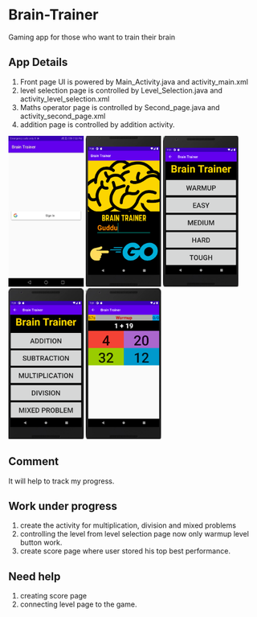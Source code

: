 # Brain-Trainer
Gaming app for those who want to train their brain

## App Details
1. Front page UI is powered by Main_Activity.java and activity_main.xml<br>
2. level selection page is controlled by Level_Selection.java and activity_level_selection.xml
3. Maths operator page is controlled by Second_page.java and activity_second_page.xml
4. addition page is controlled by addition activity.

<span>
<img src="/images/googleSign.jpg" width="150px" height="300px">
<img src="/images/frontPage.png" width="150px" height="300px">
<img src="/images/levelPage.png" width="150px" height="300px">
<img src="/images/operatorPage.png" width="150px" height="300px">
<img src="/images/gameState.png" width="150px" height="300px">

</span>

## Comment
It will help to track my progress.

## Work under progress
1. create the activity for multiplication, division and mixed problems
2. controlling the level from level selection page now only warmup level button work.
3. create score page where user stored his top best performance.


## Need help
1. creating score page
2. connecting level page to the game.

